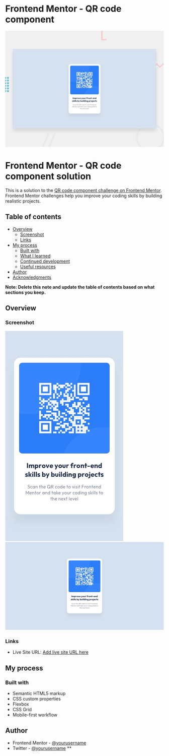 # Frontend Mentor - QR code component

![Design preview for the QR code component coding challenge](./design/desktop-preview.jpg)
# Frontend Mentor - QR code component solution

This is a solution to the [QR code component challenge on Frontend Mentor](https://www.frontendmentor.io/challenges/qr-code-component-iux_sIO_H). Frontend Mentor challenges help you improve your coding skills by building realistic projects. 

## Table of contents

- [Overview](#overview)
  - [Screenshot](#screenshot)
  - [Links](#links)
- [My process](#my-process)
  - [Built with](#built-with)
  - [What I learned](#what-i-learned)
  - [Continued development](#continued-development)
  - [Useful resources](#useful-resources)
- [Author](#author)
- [Acknowledgments](#acknowledgments)

**Note: Delete this note and update the table of contents based on what sections you keep.**

## Overview

### Screenshot

![](./design/mobile-design.jpg)
![](./design/desktop-design.jpg)

### Links

- Live Site URL: [Add live site URL here](https://muhammad-rk-isa.github.io/qr-code-component)

## My process

### Built with

- Semantic HTML5 markup
- CSS custom properties
- Flexbox
- CSS Grid
- Mobile-first workflow

## Author

- Frontend Mentor - [@yourusername](https://www.frontendmentor.io/profile/Muhammad-RK-Isa)
- Twitter - [@yourusername](https://www.twitter.com/xerroterror)
**
